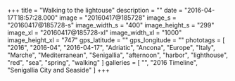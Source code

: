 +++
title = "Walking to the lightouse"
description = ""
date = "2016-04-17T18:57:28.000"
image = "20160417@185728"
image_s = "20160417@185728-s"
image_width_s = "400"
image_height_s = "299"
image_xl = "20160417@185728-xl"
image_width_xl = "1000"
image_height_xl = "747"
gps_latitude = ""
gps_longitude = ""
phototags = [ "2016", "2016-04", "2016-04-17", "Adriatic", "Ancona", "Europe", "Italy", "Marche", "Mediterranean", "Senigallia", "afternoon", "harbor", "lighthouse", "red", "sea", "spring", "walking" ]
galleries = [ "", "2016 Timeline", "Senigallia City and Seaside" ]
+++
